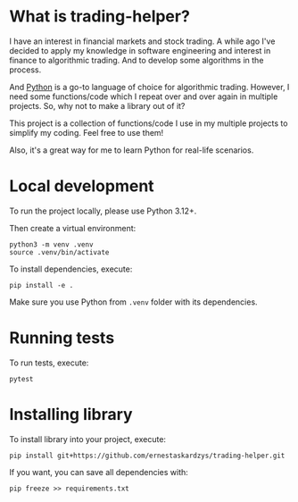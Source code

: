 # What is trading-helper?

I have an interest in financial markets and stock trading. A while ago I've decided to apply my knowledge in software engineering and interest in finance to algorithmic trading. And to develop some algorithms in the process.

And [Python](https://www.python.org/) is a go-to language of choice for algorithmic trading. However, I need some functions/code which I repeat over and over again in multiple projects. So, why not to make a library out of it?

This project is a collection of functions/code I use in my multiple projects to simplify my coding. Feel free to use them!

Also, it's a great way for me to learn Python for real-life scenarios.

# Local development

To run the project locally, please use Python 3.12+.

Then create a virtual environment:

```
python3 -m venv .venv
source .venv/bin/activate
```

To install dependencies, execute:

```
pip install -e .
```

Make sure you use Python from `.venv` folder with its dependencies.

# Running tests

To run tests, execute:

```
pytest
```

# Installing library

To install library into your project, execute:

```
pip install git+https://github.com/ernestaskardzys/trading-helper.git
```

If you want, you can save all dependencies with:

```
pip freeze >> requirements.txt
```